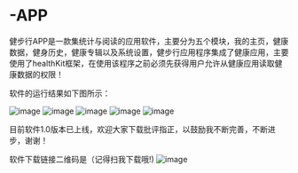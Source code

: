 # -APP
健步行APP是一款集统计与阅读的应用软件，主要分为五个模块，我的主页，健康数据，健身历史，健康专辑以及系统设置，健步行应用程序集成了健康应用，主要使用了healthKit框架，在使用该程序之前必须先获得用户允许从健康应用读取健康数据的权限！

软件的运行结果如下图所示：

![image](https://github.com/yishabeier/StridinglineAPP/blob/master/健步行APP源码/READMEIMAGE/1.jpg)
![image](https://github.com/yishabeier/StridinglineAPP/blob/master/健步行APP源码/READMEIMAGE/2.jpg)
![image](https://github.com/yishabeier/StridinglineAPP/blob/master/健步行APP源码/READMEIMAGE/3.jpg)
![image](https://github.com/yishabeier/StridinglineAPP/blob/master/健步行APP源码/READMEIMAGE/4.jpg)
![image](https://github.com/yishabeier/StridinglineAPP/blob/master/健步行APP源码/READMEIMAGE/5.jpg)

目前软件1.0版本已上线，欢迎大家下载批评指正，以鼓励我不断完善，不断进步，谢谢！

软件下载链接二维码是（记得扫我下载哦!)
![image](https://github.com/yishabeier/StridinglineAPP/blob/master/健步行APP源码/READMEIMAGE/code.jpg)

